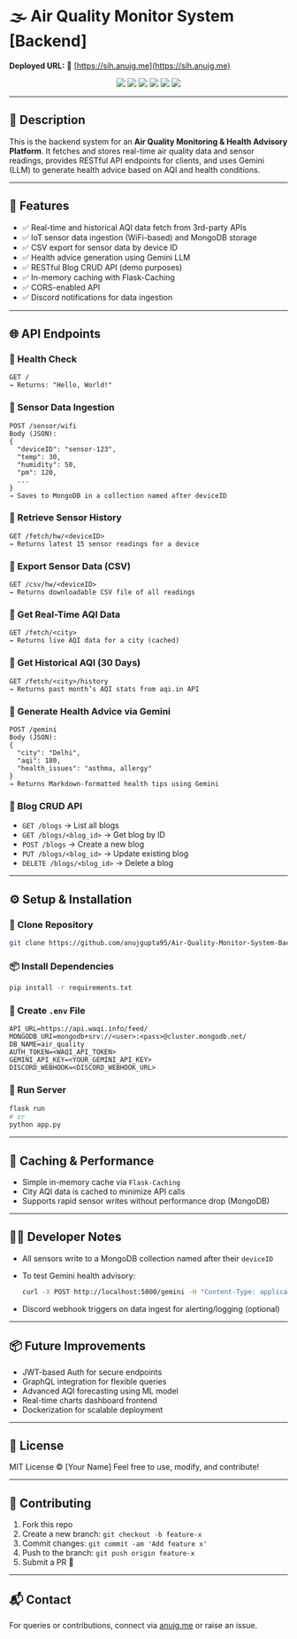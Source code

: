 # 🌫️ Air Quality Monitor System [Backend]

**Deployed URL:** 🔗 [https://sih.anujg.me](https://sih.anujg.me)

<p align="center">
  <img src="https://img.shields.io/badge/Python-3776AB?style=for-the-badge&logo=python&logoColor=white"/>
  <img src="https://img.shields.io/badge/Flask-000000?style=for-the-badge&logo=flask&logoColor=white"/>
  <img src="https://img.shields.io/badge/MongoDB-47A248?style=for-the-badge&logo=mongodb&logoColor=white"/>
  <img src="https://img.shields.io/badge/Gemini-4285F4?style=for-the-badge&logo=google&logoColor=white"/>
  <img src="https://img.shields.io/badge/REST%20API-FF6F00?style=for-the-badge"/>
  <img src="https://img.shields.io/badge/CORS-enabled-green?style=for-the-badge"/>
</p>

---

## 📝 Description

This is the backend system for an **Air Quality Monitoring & Health Advisory Platform**. It fetches and stores real-time air quality data and sensor readings, provides RESTful API endpoints for clients, and uses Gemini (LLM) to generate health advice based on AQI and health conditions.

---

## 🚀 Features

- ✅ Real-time and historical AQI data fetch from 3rd-party APIs
- ✅ IoT sensor data ingestion (WiFi-based) and MongoDB storage
- ✅ CSV export for sensor data by device ID
- ✅ Health advice generation using Gemini LLM
- ✅ RESTful Blog CRUD API (demo purposes)
- ✅ In-memory caching with Flask-Caching
- ✅ CORS-enabled API
- ✅ Discord notifications for data ingestion

---

## 🌐 API Endpoints

### 🔹 Health Check
```http
GET /
→ Returns: "Hello, World!"
````

### 🔹 Sensor Data Ingestion

```http
POST /sensor/wifi
Body (JSON):
{
  "deviceID": "sensor-123",
  "temp": 30,
  "humidity": 50,
  "pm": 120,
  ...
}
→ Saves to MongoDB in a collection named after deviceID
```

### 🔹 Retrieve Sensor History

```http
GET /fetch/hw/<deviceID>
→ Returns latest 15 sensor readings for a device
```

### 🔹 Export Sensor Data (CSV)

```http
GET /csv/hw/<deviceID>
→ Returns downloadable CSV file of all readings
```

### 🔹 Get Real-Time AQI Data

```http
GET /fetch/<city>
→ Returns live AQI data for a city (cached)
```

### 🔹 Get Historical AQI (30 Days)

```http
GET /fetch/<city>/history
→ Returns past month’s AQI stats from aqi.in API
```

### 🔹 Generate Health Advice via Gemini

```http
POST /gemini
Body (JSON):
{
  "city": "Delhi",
  "aqi": 180,
  "health_issues": "asthma, allergy"
}
→ Returns Markdown-formatted health tips using Gemini
```

### 🔹 Blog CRUD API

* `GET /blogs` → List all blogs
* `GET /blogs/<blog_id>` → Get blog by ID
* `POST /blogs` → Create a new blog
* `PUT /blogs/<blog_id>` → Update existing blog
* `DELETE /blogs/<blog_id>` → Delete a blog

---

## ⚙️ Setup & Installation

### 📁 Clone Repository

```bash
git clone https://github.com/anujgupta95/Air-Quality-Monitor-System-Backend.git
```

### 📦 Install Dependencies

```bash
pip install -r requirements.txt
```

### 🧪 Create `.env` File

```env
API_URL=https://api.waqi.info/feed/
MONGODB_URI=mongodb+srv://<user>:<pass>@cluster.mongodb.net/
DB_NAME=air_quality
AUTH_TOKEN=<WAQI_API_TOKEN>
GEMINI_API_KEY=<YOUR_GEMINI_API_KEY>
DISCORD_WEBHOOK=<DISCORD_WEBHOOK_URL>
```

### 🚀 Run Server

```bash
flask run
# or
python app.py
```

---

## 🧠 Caching & Performance

* Simple in-memory cache via `Flask-Caching`
* City AQI data is cached to minimize API calls
* Supports rapid sensor writes without performance drop (MongoDB)

---

## 🧑‍💻 Developer Notes

* All sensors write to a MongoDB collection named after their `deviceID`

* To test Gemini health advisory:

  ```bash
  curl -X POST http://localhost:5000/gemini -H "Content-Type: application/json" -d '{"city":"Delhi", "aqi":180, "health_issues":"asthma"}'
  ```

* Discord webhook triggers on data ingest for alerting/logging (optional)

---

## 📦 Future Improvements

* JWT-based Auth for secure endpoints
* GraphQL integration for flexible queries
* Advanced AQI forecasting using ML model
* Real-time charts dashboard frontend
* Dockerization for scalable deployment

---

## 🪪 License

MIT License © \[Your Name]
Feel free to use, modify, and contribute!

---

## 🤝 Contributing

1. Fork this repo
2. Create a new branch: `git checkout -b feature-x`
3. Commit changes: `git commit -am 'Add feature x'`
4. Push to the branch: `git push origin feature-x`
5. Submit a PR 🎉

---

## 📬 Contact

For queries or contributions, connect via [anujg.me](https://anujg.me) or raise an issue.

```
